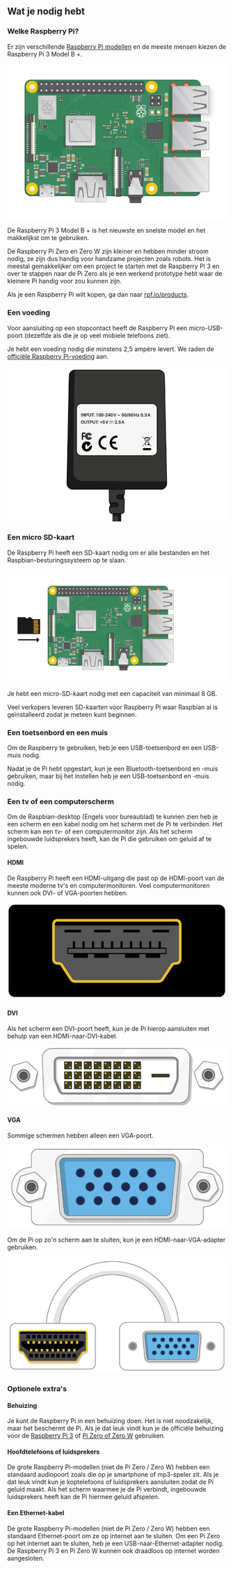 ## Wat je nodig hebt

### Welke Raspberry Pi?

Er zijn verschillende [Raspberry Pi modellen](https://www.raspberrypi.org/products/) en de meeste mensen kiezen de Raspberry Pi 3 Model B +.

![Raspberry Pi 3](images/raspberry-pi.png)

De Raspberry Pi 3 Model B + is het nieuwste en snelste model en het makkelijkst om te gebruiken.

De Raspberry Pi Zero en Zero W zijn kleiner en hebben minder stroom nodig, ze zijn dus handig voor handzame projecten zoals robots. Het is meestal gemakkelijker om een ​​project te starten met de Raspberry Pi 3 en over te stappen naar de Pi Zero als je een werkend prototype hebt waar de kleinere Pi handig voor zou kunnen zijn.

Als je een Raspberry Pi wilt kopen, ga dan naar [rpf.io/products](https://rpf.io/products).

### Een voeding

Voor aansluiting op een stopcontact heeft de Raspberry Pi een micro-USB-poort (dezelfde als die je op veel mobiele telefoons ziet).

Je hebt een voeding nodig die minstens 2,5 ampère levert. We raden de [officiële Raspberry Pi-voeding](https://www.raspberrypi.org/products/raspberry-pi-universal-power-supply/) aan.

![stroomvoorziening](images/powersupply.png)

### Een micro SD-kaart

De Raspberry Pi heeft een SD-kaart nodig om er alle bestanden en het Raspbian-besturingssysteem op te slaan.

![SD-kaart](images/pi-sd.png)

Je hebt een micro-SD-kaart nodig met een capaciteit van minimaal 8 GB.

Veel verkopers leveren SD-kaarten voor Raspberry Pi waar Raspbian al is geïnstalleerd zodat je meteen kunt beginnen.

### Een toetsenbord en een muis

Om de Raspberry te gebruiken, heb je een USB-toetsenbord en een USB-muis nodig.

Nadat je de Pi hebt opgestart, kun je een Bluetooth-toetsenbord en -muis gebruiken, maar bij het instellen heb je een USB-toetsenbord en -muis nodig.

### Een tv of een computerscherm

Om de Raspbian-desktop (Engels voor bureaublad) te kunnen zien heb je een scherm en een kabel nodig om het scherm met de Pi te verbinden. Het scherm kan een tv- of een computermonitor zijn. Als het scherm ingebouwde luidsprekers heeft, kan de Pi die gebruiken om geluid af te spelen.

#### HDMI

De Raspberry Pi heeft een HDMI-uitgang die past op de HDMI-poort van de meeste moderne tv's en computermonitoren. Veel computermonitoren kunnen ook DVI- of VGA-poorten hebben.

![HDMI-poort](images/hdmi-port.png)

#### DVI

Als het scherm een ​​DVI-poort heeft, kun je de Pi hierop aansluiten met behulp van een HDMI-naar-DVI-kabel.

![DVI-poort](images/dvi-port.png)

#### VGA

Sommige schermen hebben alleen een VGA-poort.

![vga-poort](images/vga-port.png)

Om de Pi op zo'n scherm aan te sluiten, kun je een HDMI-naar-VGA-adapter gebruiken.

![HDMI naar VGA-adapterpoort](images/hdmi-vga-adapter.png)

### Optionele extra's

#### Behuizing

Je kunt de Raspberry Pi in een behuizing doen. Het is niet noodzakelijk, maar het beschermt de Pi. Als je dat leuk vindt kun je de officiële behuizing voor de [Raspberry Pi 3](https://www.raspberrypi.org/products/raspberry-pi-3-case/) of [Pi Zero of Zero W](https://www.raspberrypi.org/products/raspberry-pi-zero-case/) gebruiken.

#### Hoofdtelefoons of luidsprekers

De grote Raspberry Pi-modellen (niet de Pi Zero / Zero W) hebben een standaard audiopoort zoals die op je smartphone of mp3-speler zit. Als je dat leuk vindt kun je koptelefoons of luidsprekers aansluiten zodat de Pi geluid maakt. Als het scherm waarmee je de Pi verbindt, ingebouwde luidsprekers heeft kan de Pi hiermee geluid afspelen.

#### Een Ethernet-kabel

De grote Raspberry Pi-modellen (niet de Pi Zero / Zero W) hebben een standaard Ethernet-poort om ze op internet aan te sluiten. Om een ​​Pi Zero op het internet aan te sluiten, heb je een USB-naar-Ethernet-adapter nodig. De Raspberry Pi 3 en Pi Zero W kunnen ook draadloos op internet worden aangesloten.